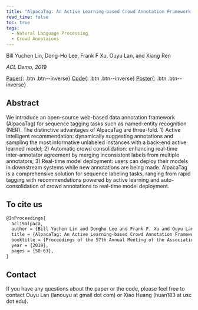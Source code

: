 ```yaml
---
title: "AlpacaTag: An Active Learning-based Crowd Annotation Framework for Sequence Tagging"
read_time: false
toc: true
tags:
  - Natural Language Processing
  - Crowd Annotaions
---
```


Bill Yuchen Lin, Dong-Ho Lee, Frank F Xu, Ouyu Lan, and Xiang Ren

*ACL Demo, 2019*

[Paper](https://www.aclweb.org/anthology/P19-3010.pdf){: .btn .btn--inverse}
[Code](https://inklab.usc.edu/AlpacaTag/){: .btn .btn--inverse}
[Poster](https://inklab.usc.edu/AlpacaTag/poster.pdf){: .btn .btn--inverse}

## Abstract
We introduce an open-source web-based data annotation framework (AlpacaTag) for sequence tagging tasks such as named-entity recognition (NER). The distinctive advantages of AlpacaTag are three-fold. 1) Active intelligent recommendation: dynamically suggesting annotations and sampling the most informative unlabeled instances with a back-end active learned model; 2) Automatic crowd consolidation: enhancing real-time inter-annotator agreement by merging inconsistent labels from multiple annotators; 3) Real-time model deployment: users can deploy their models in downstream systems while new annotations are being made. AlpacaTag is a comprehensive solution for sequence labeling tasks, ranging from rapid tagging with recommendations powered by active learning and auto-consolidation of crowd annotations to real-time model deployment.

## To cite us
```markdown
@InProceedings{
  acl19alpaca,
  author = {Bill Yuchen Lin and Dongho Lee and Frank F. Xu and Ouyu Lan and Xiang Ren},
  title = {AlpacaTag: An Active Learning-based Crowd Annotation Framework for Sequence Tagging. },
  booktitle = {Proceedings of the 57th Annual Meeting of the Association for Computational Linguistics (Demo Track)},
  year = {2019},
  pages = {58-63},
}
```

## Contact
If you have any questions about the paper or the code, please feel free to contact Ouyu Lan (lanouyu at gmail dot com) or Xiao Huang (huan183 at usc dot edu).
